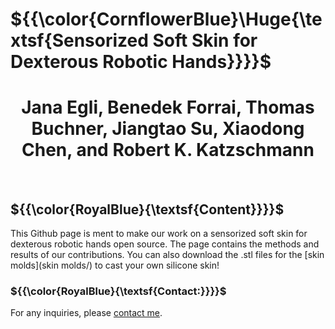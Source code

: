 # <h align="center">${{\color{CornflowerBlue}\Huge{\textsf{Sensorized Soft Skin for Dexterous Robotic Hands\}}}}\$</h>
<h1 align="center">Jana Egli, Benedek Forrai, Thomas Buchner, Jiangtao Su, Xiaodong Chen, and Robert K. Katzschmann</h1>

<br>

## ${{\color{RoyalBlue}{\textsf{Content\}}}}\$
This Github page is ment to make our work on a sensorized soft skin for dexterous robotic hands open source. The page contains the methods and results of our contributions. You can also download the .stl files for the [skin molds](skin molds/) to cast your own silicone skin! 

### ${{\color{RoyalBlue}{\textsf{Contact:\}}}}\$
For any inquiries, please [contact me](mailto:eglij@ethz.ch?subject=Project%20Inquiry).

